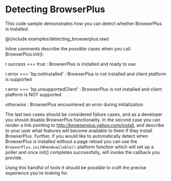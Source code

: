 # Detecting BrowserPlus

This code sample demonstrates how you can detect whether BrowserPlus is installed. 

@{include examples/detecting_browserplus.raw}

Inline comments describe the possible cases when you call BrowserPlus.init():

r.success === true
: BrowserPlus is installed and ready to use

r.error === 'bp.notInstalled'
: BrowserPlus is not installed and client platform is supported

r.error === 'bp.unsupportedClient'
: BrowserPlus is not installed and client platform is NOT supported

*otherwise*
: BrowserPlus encountered an error during initialization

The last two cases should be considered failure cases, and as a developer you should disable BrowserPlus functionality. In
the second case you can render a link pointing to <http://browserplus.yahoo.com/install>, and describe to your user what
features will become available to them if they install BrowserPlus. Further, if you would like to automatically detect when
BrowserPlus is installed without a page reload you can use the `BrowserPlus.initWhenAvailable()` platform function which will
set up a poller and once init() completes successfully, will invoke the callback you provide.

Using this handful of tools it should be possible to craft the precise experience you're looking for.